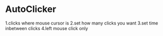 # AutoClicker

1.clicks where mouse cursor is
2.set how many clicks you want
3.set time inbetween clicks
4.left mouse click only
